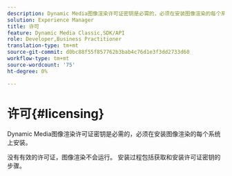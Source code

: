 ```yaml
---
description: Dynamic Media图像渲染许可证密钥是必需的，必须在安装图像渲染的每个系统上安装。
solution: Experience Manager
title: 许可
feature: Dynamic Media Classic,SDK/API
role: Developer,Business Practitioner
translation-type: tm+mt
source-git-commit: d0bc88f55f857762b3bab4c76d1e3f3dd2733d60
workflow-type: tm+mt
source-wordcount: '75'
ht-degree: 0%

---
```



# 许可{#licensing}

Dynamic Media图像渲染许可证密钥是必需的，必须在安装图像渲染的每个系统上安装。

没有有效的许可证，图像渲染不会运行。 安装过程包括获取和安装许可证密钥的步骤。
